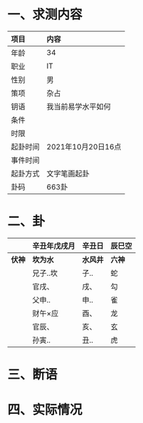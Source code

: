 # 一、求测内容
|项目|内容|
|:-|:-|
|年龄|34|
|职业|IT|
|性别|男|
|策项|杂占|
|钥语|我当前易学水平如何|
|条件||
|时限||
|起卦时间|2021年10月20日16点|
|事件时间||
|起卦方式|文字笔画起卦|
|卦码|663卦|

# 二、卦
||辛丑年戊戌月|辛丑日|辰巳空|
|:-|:-|:-|:-|
|**伏神**|**坎为水**|**水风井**|**六神**|
||兄子..坎|子..|蛇|
||官戌、|戌、|勾|
||父申..|申..|雀|
||财午×应|酉、|龙|
||官辰、|亥、|玄|
||孙寅..|丑..|虎|


# 三、断语

# 四、实际情况
